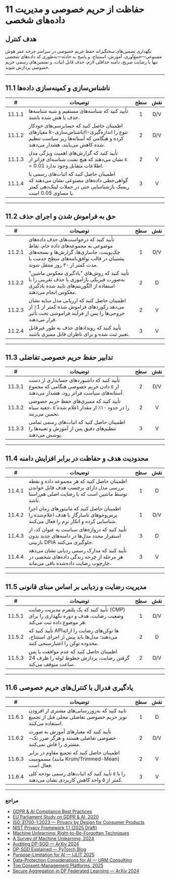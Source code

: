 # 11 حفاظت از حریم خصوصی و مدیریت داده‌های شخصی

## هدف کنترل

نگهداری تضمین‌های سختگیرانه حفظ حریم خصوصی در سراسر چرخه عمر هوش مصنوعی—جمع‌آوری، آموزش، استنتاج، و پاسخ به حادثه—به‌طوری که داده‌های شخصی تنها با رضایت صریح، دامنه حداقلی لازم، حذف قابل اثبات، و تضمین‌های رسمی حریم خصوصی پردازش شوند.

---

## 11.1 ناشناس‌سازی و کمینه‌سازی داده‌ها

|   #    | توضیحات                                                                                                                                                           | سطح | نقش |
| :----: | ----------------------------------------------------------------------------------------------------------------------------------------------------------------- | :-: | :-: |
| 11.1.1 | تأیید کنید که شناسه‌های مستقیم و شبه‌ شناسه‌ها حذف یا هش شده باشند.                                                                                               |  1  | D/V |
| 11.1.2 | اطمینان حاصل کنید که حسابرسی‌های خودکار معیارهای k-ناشناس‌سازی/l-تنوع را اندازه‌گیری کرده و هنگامی که آستانه‌ها زیر سیاست تنظیم شده کاهش می‌یابند، هشدار می‌دهند. |  2  | D/V |
| 11.1.3 | تأیید کنید که گزارش‌های اهمیت ویژگی مدل نشان می‌دهند که هیچ نشت شناسه‌ای فراتر از ε = 0.01 اطلاعات متقابل وجود ندارد.                                             |  2  |  V  |
| 11.1.4 | اطمینان حاصل کنید که اثبات‌های رسمی یا گواهی‌خطی داده‌های مصنوعی نشان می‌دهند که ریسک بازشناسایی حتی در حملات لینک‌دهی کمتر یا مساوی 0.05 است.                    |  3  |  V  |

---

## 11.2 حق به فراموش شدن و اجرای حذف

|   #    | توضیحات                                                                                                                                                                                       | سطح | نقش |
| :----: | --------------------------------------------------------------------------------------------------------------------------------------------------------------------------------------------- | :-: | :-: |
| 11.2.1 | تأیید کنید که درخواست‌های حذف داده‌های موضوعی به مجموعه‌های داده خام، نقاط چک‌پوینت، جاسازی‌ها، گزارش‌ها و نسخه‌های پشتیبان در قالب توافق‌نامه‌های سطح خدمت با مدت کمتر از ۳۰ روز منتقل شوند. |  1  | D/V |
| 11.2.2 | تأیید کنید که روش‌های "یادگیری معکوس ماشین" به‌صورت فیزیکی بازآموزی یا حذف تقریبی را با استفاده از الگوریتم‌های تایید شده یادگیری معکوس انجام می‌دهند.                                        |  2  |  D  |
| 11.2.3 | اطمینان حاصل کنید که ارزیابی مدل سایه نشان می‌دهد رکوردهای فراموش شده کمتر از 1٪ از خروجی‌ها را پس از فرآیند فراموشی تحت تأثیر قرار می‌دهند.                                                  |  2  |  V  |
| 11.2.4 | تأیید کنید که رویدادهای حذف به طور غیرقابل تغییر ثبت شده و برای ناظران قابل ممیزی باشند.                                                                                                      |  3  |  V  |

---

## 11.3 تدابیر حفظ حریم خصوصی تفاضلی

|   #    | توضیحات                                                                                                                  | سطح | نقش |
| :----: | ------------------------------------------------------------------------------------------------------------------------ | :-: | :-: |
| 11.3.1 | تأیید کنید که داشبوردهای حسابداری از دست دادن حریم خصوصی هنگامی که مجموع ε از آستانه‌های سیاست فراتر رود، هشدار می‌دهند. |  2  | D/V |
| 11.3.2 | تأیید کنید که ممیزی‌های حفظ حریم خصوصی جعبه سیاه، ε̂ را در حدود ۱۰٪ از مقدار اعلام شده تخمین می‌زنند.                    |  2  |  V  |
| 11.3.3 | اطمینان حاصل کنید که اثبات‌های رسمی تمامی تنظیم‌های دقیق پس از آموزش و تعبیه‌ها را پوشش می‌دهند.                         |  3  |  V  |

---

## 11.4 محدودیت هدف و حفاظت در برابر افزایش دامنه

|   #    | توضیحات                                                                                                                         | سطح | نقش |
| :----: | ------------------------------------------------------------------------------------------------------------------------------- | :-: | :-: |
| 11.4.1 | اطمینان حاصل کنید که هر مجموعه داده و نقطه بررسی مدل دارای برچسب هدف قابل خواندن توسط ماشین است که با رضایت اصلی هم‌راستا باشد. |  1  |  D  |
| 11.4.2 | اطمینان حاصل کنید که مانیتورهای زمان اجرا پرس‌وجوهای ناسازگار با هدف اعلام‌شده را شناسایی کرده و انکار نرم را فعال می‌کنند.     |  1  | D/V |
| 11.4.3 | تأیید کنید که دروازه‌های سیاست به عنوان کد، از استقرار مجدد مدل‌ها در دامنه‌های جدید بدون بازبینی DPIA جلوگیری می‌کنند.         |  3  |  D  |
| 11.4.4 | تأیید کنید که مدارک رسمی ردیابی نشان می‌دهد هر مرحله از چرخه زندگی داده‌های شخصی در چارچوب رضایت داده‌شده باقی می‌ماند.         |  3  |  V  |

---

## 11.5 مدیریت رضایت و ردیابی بر اساس مبنای قانونی

|   #    | توضیحات                                                                                                                | سطح | نقش |
| :----: | ---------------------------------------------------------------------------------------------------------------------- | :-: | :-: |
| 11.5.1 | تأیید کنید که یک پلتفرم مدیریت رضایت (CMP) وضعیت رضایت، هدف و دوره نگهداری را برای هر موضوع داده ثبت می‌کند.           |  1  | D/V |
| 11.5.2 | تأیید کنید که APIها توکن‌های رضایت را ارائه می‌دهند؛ مدل‌ها باید پیش از اجرای استنتاج، محدوده توکن را اعتبارسنجی کنند. |  2  |  D  |
| 11.5.3 | اطمینان حاصل کنید که عدم موافقت یا پس گرفتن رضایت، پردازش خطوط لوله را ظرف 24 ساعت متوقف می‌کند.                       |  2  | D/V |

---

## 11.6 یادگیری فدرال با کنترل‌های حریم خصوصی

|   #    | توضیحات                                                                                                 | سطح | نقش |
| :----: | ------------------------------------------------------------------------------------------------------- | :-: | :-: |
| 11.6.1 | تایید کنید که به‌روزرسانی‌های مشتری از افزودن نویز حریم خصوصی تفاضلی محلی قبل از تجمیع استفاده می‌کنند. |  1  |  D  |
| 11.6.2 | تأیید کنید که معیارهای آموزش به صورت خصوصی تفاضلی هستند و هرگز ضرر تک-مشتری را فاش نمی‌کنند.            |  2  | D/V |
| 11.6.3 | اطمینان حاصل کنید که تجمیع مقاوم در برابر مسمومیت (مانند Krum/Trimmed-Mean) فعال است.                   |  2  |  V  |
| 11.6.4 | تأیید کنید که اثبات‌های رسمی بودجه کلی ε را با کمتر از ۵ واحد کاهش کاربردی نشان می‌دهند.                |  3  |  V  |

---

### مراجع

* [GDPR & AI Compliance Best Practices](https://www.exabeam.com/explainers/gdpr-compliance/the-intersection-of-gdpr-and-ai-and-6-compliance-best-practices/)
* [EU Parliament Study on GDPR & AI, 2020](https://www.europarl.europa.eu/RegData/etudes/STUD/2020/641530/EPRS_STU%282020%29641530_EN.pdf)
* [ISO 31700-1:2023 — Privacy by Design for Consumer Products](https://www.iso.org/standard/84977.html)
* [NIST Privacy Framework 1.1 (2025 Draft)](https://www.nist.gov/privacy-framework)
* [Machine Unlearning: Right-to-Be-Forgotten Techniques](https://www.kaggle.com/code/tamlhp/machine-unlearning-the-right-to-be-forgotten)
* [A Survey of Machine Unlearning, 2024](https://arxiv.org/html/2209.02299v6)
* [Auditing DP-SGD — ArXiv 2024](https://arxiv.org/html/2405.14106v4)
* [DP-SGD Explained — PyTorch Blog](https://medium.com/pytorch/differential-privacy-series-part-1-dp-sgd-algorithm-explained-12512c3959a3)
* [Purpose-Limitation for AI — IJLIT 2025](https://academic.oup.com/ijlit/article/doi/10.1093/ijlit/eaaf003/8121663)
* [Data-Protection Considerations for AI — URM Consulting](https://www.urmconsulting.com/blog/data-protection-considerations-for-artificial-intelligence-ai)
* [Top Consent-Management Platforms, 2025](https://www.enzuzo.com/blog/best-consent-management-platforms)
* [Secure Aggregation in DP Federated Learning — ArXiv 2024](https://arxiv.org/abs/2407.19286)

